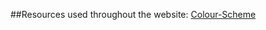 ##Resources used throughout the website:
[Colour-Scheme](https://colorhunt.co/palette/000d6b9c19e0ff5da299ddcc)